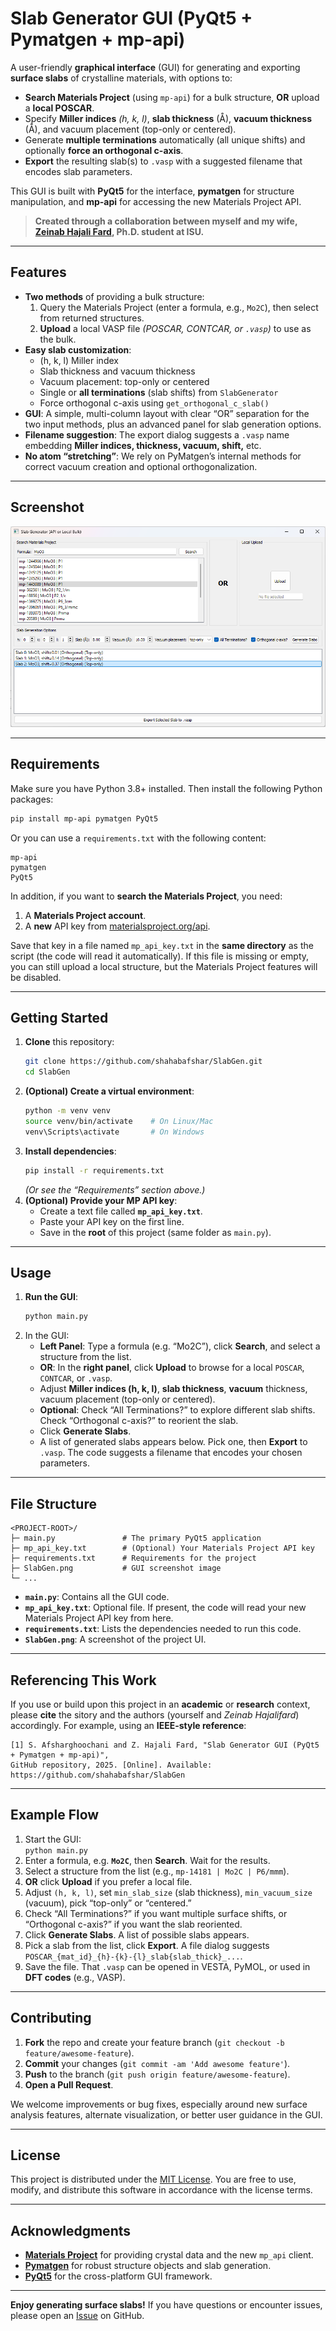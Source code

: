 # Slab Generator GUI (PyQt5 + Pymatgen + mp-api)

A user-friendly **graphical interface** (GUI) for generating and exporting **surface slabs** of crystalline materials, with options to:

- **Search Materials Project** (using `mp-api`) for a bulk structure, **OR** upload a **local POSCAR**.
- Specify **Miller indices** *(h, k, l)*, **slab thickness** (Å), **vacuum thickness** (Å), and vacuum placement (top-only or centered).
- Generate **multiple terminations** automatically (all unique shifts) and optionally **force an orthogonal c-axis**.
- **Export** the resulting slab(s) to `.vasp` with a suggested filename that encodes slab parameters.

This GUI is built with **PyQt5** for the interface, **pymatgen** for structure manipulation, and **mp-api** for accessing the new Materials Project API.


> **Created through a collaboration between myself and my wife,  
> [Zeinab Hajali Fard](https://scholar.google.com/citations?user=uvxuhmIAAAAJ&hl=en), Ph.D. student at ISU.**
---

## Features

- **Two methods** of providing a bulk structure:
  1. Query the Materials Project (enter a formula, e.g., `Mo2C`), then select from returned structures.
  2. **Upload** a local VASP file *(POSCAR, CONTCAR, or `.vasp`)* to use as the bulk.
- **Easy slab customization**:
  - (h, k, l) Miller index
  - Slab thickness and vacuum thickness
  - Vacuum placement: top-only or centered
  - Single or **all terminations** (slab shifts) from `SlabGenerator`
  - Force orthogonal c-axis using `get_orthogonal_c_slab()`
- **GUI**: A simple, multi-column layout with clear “OR” separation for the two input methods, plus an advanced panel for slab generation options.
- **Filename suggestion**: The export dialog suggests a `.vasp` name embedding **Miller indices, thickness, vacuum, shift,** etc.
- **No atom “stretching”**: We rely on PyMatgen’s internal methods for correct vacuum creation and optional orthogonalization.

---

## Screenshot

![Screenshot of the Slab Generator GUI](SlabGen.png)

---

## Requirements

Make sure you have Python 3.8+ installed. Then install the following Python packages:

```bash
pip install mp-api pymatgen PyQt5
```

Or you can use a `requirements.txt` with the following content:

```
mp-api
pymatgen
PyQt5
```

In addition, if you want to **search the Materials Project**, you need:
1. A **Materials Project account**.
2. A **new** API key from [materialsproject.org/api](https://materialsproject.org/api).

Save that key in a file named `mp_api_key.txt` in the **same directory** as the script (the code will read it automatically). If this file is missing or empty, you can still upload a local structure, but the Materials Project features will be disabled.

---

## Getting Started

1. **Clone** this repository:
   ```bash
   git clone https://github.com/shahabafshar/SlabGen.git
   cd SlabGen
   ```
2. **(Optional) Create a virtual environment**:
   ```bash
   python -m venv venv
   source venv/bin/activate    # On Linux/Mac
   venv\Scripts\activate       # On Windows
   ```
3. **Install dependencies**:
   ```bash
   pip install -r requirements.txt
   ```
   *(Or see the “Requirements” section above.)*
4. **(Optional) Provide your MP API key**:
   - Create a text file called **`mp_api_key.txt`**.
   - Paste your API key on the first line.
   - Save in the **root** of this project (same folder as `main.py`).

---

## Usage

1. **Run the GUI**:
   ```bash
   python main.py
   ```
2. In the GUI:
   - **Left Panel**: Type a formula (e.g. “Mo2C”), click **Search**, and select a structure from the list. 
   - **OR**: In the **right panel**, click **Upload** to browse for a local `POSCAR`, `CONTCAR`, or `.vasp`.
   - Adjust **Miller indices (h, k, l)**, **slab thickness**, **vacuum** thickness, vacuum placement (top-only or centered).
   - **Optional**: Check “All Terminations?” to explore different slab shifts. Check “Orthogonal c-axis?” to reorient the slab.
   - Click **Generate Slabs**. 
   - A list of generated slabs appears below. Pick one, then **Export** to `.vasp`. The code suggests a filename that encodes your chosen parameters.

---

## File Structure

```
<PROJECT-ROOT>/
├─ main.py               # The primary PyQt5 application
├─ mp_api_key.txt        # (Optional) Your Materials Project API key
├─ requirements.txt      # Requirements for the project
├─ SlabGen.png           # GUI screenshot image
└─ ...
```

- **`main.py`**: Contains all the GUI code.  
- **`mp_api_key.txt`**: Optional file. If present, the code will read your new Materials Project API key from here.  
- **`requirements.txt`**: Lists the dependencies needed to run this code.
- **`SlabGen.png`**: A screenshot of the project UI.

---

## Referencing This Work

If you use or build upon this project in an **academic** or **research** context, please **cite** the sitory and the authors (yourself and *Zeinab Hajalifard*) accordingly. For example, using an **IEEE-style reference**:

```
[1] S. Afsharghoochani and Z. Hajali Fard, "Slab Generator GUI (PyQt5 + Pymatgen + mp-api)", 
GitHub repository, 2025. [Online]. Available: https://github.com/shahabafshar/SlabGen
```

---

## Example Flow

1. Start the GUI:  
   `python main.py`
2. Enter a formula, e.g. **`Mo2C`**, then **Search**. Wait for the results.  
3. Select a structure from the list (e.g., `mp-14181 | Mo2C | P6/mmm`).  
4. **OR** click **Upload** if you prefer a local file.  
5. Adjust `(h, k, l)`, set `min_slab_size` (slab thickness), `min_vacuum_size` (vacuum), pick “top-only” or “centered.”  
6. Check “All Terminations?” if you want multiple surface shifts, or “Orthogonal c-axis?” if you want the slab reoriented.  
7. Click **Generate Slabs**. A list of possible slabs appears.  
8. Pick a slab from the list, click **Export**. A file dialog suggests `POSCAR_{mat_id}_{h}-{k}-{l}_slab{slab_thick}_...`.  
9. Save the file. That `.vasp` can be opened in VESTA, PyMOL, or used in **DFT codes** (e.g., VASP).

---

## Contributing

1. **Fork** the repo and create your feature branch (`git checkout -b feature/awesome-feature`).  
2. **Commit** your changes (`git commit -am 'Add awesome feature'`).  
3. **Push** to the branch (`git push origin feature/awesome-feature`).  
4. **Open a Pull Request**.

We welcome improvements or bug fixes, especially around new surface analysis features, alternate visualization, or better user guidance in the GUI.

---

## License

This project is distributed under the [MIT License](LICENSE.md). You are free to use, modify, and distribute this software in accordance with the license terms.

---

## Acknowledgments

- [**Materials Project**](https://materialsproject.org/) for providing crystal data and the new `mp_api` client.  
- [**Pymatgen**](https://pymatgen.org/) for robust structure objects and slab generation.  
- [**PyQt5**](https://pypi.org/project/PyQt5/) for the cross-platform GUI framework.  

---

**Enjoy generating surface slabs!** If you have questions or encounter issues, please open an [Issue](../../issues) on GitHub. 

